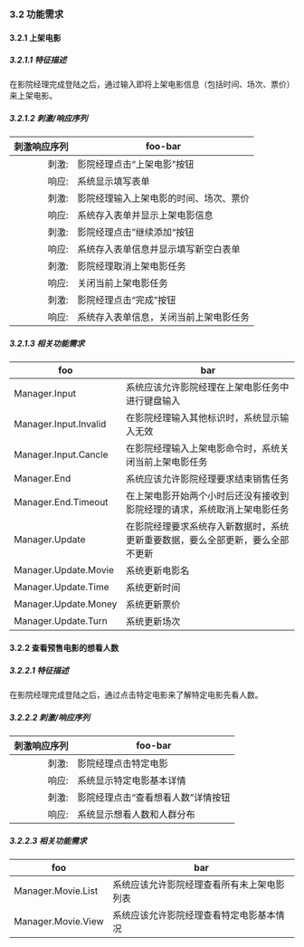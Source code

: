 ### 3.2 功能需求

#### 3.2.1  上架电影

##### 3.2.1.1 特征描述

在影院经理完成登陆之后，通过输入即将上架电影信息（包括时间、场次、票价）来上架电影。

##### 3.2.1.2 刺激/响应序列

| 刺激响应序列 | foo-bar                                |
| -----------: | -------------------------------------- |
|        刺激: | 影院经理点击“上架电影”按钮             |
|        响应: | 系统显示填写表单                       |
|        刺激: | 影院经理输入上架电影的时间、场次、票价 |
|        响应: | 系统存入表单并显示上架电影信息         |
|        刺激: | 影院经理点击”继续添加“按钮             |
|        响应: | 系统存入表单信息并显示填写新空白表单   |
|        刺激: | 影院经理取消上架电影任务               |
|        响应: | 关闭当前上架电影任务                   |
|        刺激: | 影院经理点击“完成”按钮                 |
|        响应: | 系统存入表单信息，关闭当前上架电影任务 |

##### 3.2.1.3 相关功能需求

| foo                   | bar                                                          |
| --------------------- | ------------------------------------------------------------ |
| Manager.Input         | 系统应该允许影院经理在上架电影任务中进行键盘输入             |
| Manager.Input.Invalid | 在影院经理输入其他标识时，系统显示输入无效                   |
| Manager.Input.Cancle  | 在影院经理输入上架电影命令时，系统关闭当前上架电影任务       |
| Manager.End           | 系统应该允许影院经理要求结束销售任务                         |
| Manager.End.Timeout   | 在上架电影开始两个小时后还没有接收到影院经理的请求，系统取消上架电影任务 |
| Manager.Update        | 在影院经理要求系统存入新数据时，系统更新重要数据，要么全部更新，要么全部不更新 |
| Manager.Update.Movie  | 系统更新电影名                                               |
| Manager.Update.Time   | 系统更新时间                                                 |
| Manager.Update.Money  | 系统更新票价                                                 |
| Manager.Update.Turn   | 系统更新场次                                                 |

#### 3.2.2  查看预售电影的想看人数

##### 3.2.2.1 特征描述

在影院经理完成登陆之后，通过点击特定电影来了解特定电影先看人数。

##### 3.2.2.2 刺激/响应序列

| 刺激响应序列 | foo-bar                            |
| -----------: | ---------------------------------- |
|        刺激: | 影院经理点击特定电影               |
|        响应: | 系统显示特定电影基本详情           |
|        刺激: | 影院经理点击“查看想看人数”详情按钮 |
|        响应: | 系统显示想看人数和人群分布         |

##### 3.2.2.3 相关功能需求

| foo                | bar                                        |
| ------------------ | ------------------------------------------ |
| Manager.Movie.List | 系统应该允许影院经理查看所有未上架电影列表 |
| Manager.Movie.View | 系统应该允许影院经理查看特定电影基本情况   |



#### 

